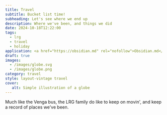 ```yaml
---
title: Travel
subtitle: Bucket list time!
subheading: Let's see where we end up
description: Where we've been, and things we did
date: 2024-10-18T12:22:00
tags:
  - lrg
  - travel
  - holiday
application: <a href="https://obsidian.md" rel="nofollow">Obsidian.md</a>
draft: true
images:
  - /images/globe.svg
  - /images/globe.png
category: travel
style: layout-vintage travel
cover:
   alt: Simple illustration of a globe 
---
```


Much like the Venga bus, the LRG family do like to keep on movin', and keep a record of places we've been.